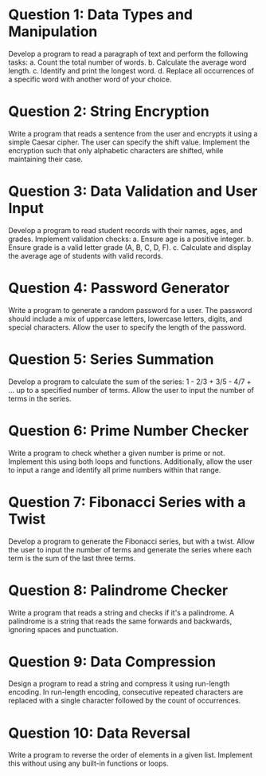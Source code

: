 # Question 1: Data Types and Manipulation

Develop a program to read a paragraph of text and perform the following tasks:
a. Count the total number of words.
b. Calculate the average word length.
c. Identify and print the longest word.
d. Replace all occurrences of a specific word with another word of your choice.

# Question 2: String Encryption

Write a program that reads a sentence from the user and encrypts it using a simple
Caesar cipher. The user can specify the shift value. Implement the encryption such that
only alphabetic characters are shifted, while maintaining their case.

# Question 3: Data Validation and User Input

Develop a program to read student records with their names, ages, and grades.
Implement validation checks:
a. Ensure age is a positive integer.
b. Ensure grade is a valid letter grade (A, B, C, D, F).
c. Calculate and display the average age of students with valid records.

# Question 4: Password Generator

Write a program to generate a random password for a user. The password should
include a mix of uppercase letters, lowercase letters, digits, and special characters.
Allow the user to specify the length of the password.

# Question 5: Series Summation

Develop a program to calculate the sum of the series: 1 - 2/3 + 3/5 - 4/7 + ... up to a
specified number of terms. Allow the user to input the number of terms in the series.

# Question 6: Prime Number Checker

Write a program to check whether a given number is prime or not. Implement this using
both loops and functions. Additionally, allow the user to input a range and identify all
prime numbers within that range.

# Question 7: Fibonacci Series with a Twist

Develop a program to generate the Fibonacci series, but with a twist. Allow the user to
input the number of terms and generate the series where each term is the sum of the
last three terms.

# Question 8: Palindrome Checker

Write a program that reads a string and checks if it's a palindrome. A palindrome is a
string that reads the same forwards and backwards, ignoring spaces and punctuation.

# Question 9: Data Compression

Design a program to read a string and compress it using run-length encoding. In
run-length encoding, consecutive repeated characters are replaced with a single
character followed by the count of occurrences.

# Question 10: Data Reversal

Write a program to reverse the order of elements in a given list. Implement this without
using any built-in functions or loops.
